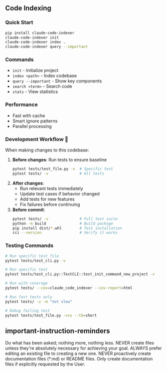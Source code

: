## Code Indexing

### Quick Start
```bash
pip install claude-code-indexer
claude-code-indexer init
claude-code-indexer index .
claude-code-indexer query --important
```

### Commands
- `init` - Initialize project
- `index <path>` - Index codebase
- `query --important` - Show key components  
- `search <term>` - Search code
- `stats` - View statistics

### Performance
- Fast with cache
- Smart ignore patterns
- Parallel processing

### Development Workflow 🧪
When making changes to this codebase:
1. **Before changes**: Run tests to ensure baseline
   ```bash
   pytest tests/test_file.py -v  # Specific test
   pytest tests/ -v              # All tests
   ```
2. **After changes**: 
   - Run relevant tests immediately
   - Update test cases if behavior changed
   - Add tests for new features
   - Fix failures before continuing
3. **Before commit**:
   ```bash
   pytest tests/ -v              # Full test suite
   python -m build               # Build package
   pip install dist/*.whl        # Test installation
   cci --version                 # Verify it works
   ```

### Testing Commands
```bash
# Run specific test file
pytest tests/test_cli.py -v

# Run specific test
pytest tests/test_cli.py::TestCLI::test_init_command_new_project -v

# Run with coverage
pytest tests/ --cov=claude_code_indexer --cov-report=html

# Run fast tests only
pytest tests/ -v -m "not slow"

# Debug failing test
pytest tests/test_file.py -vvs --tb=short
```

## important-instruction-reminders
Do what has been asked; nothing more, nothing less.
NEVER create files unless they're absolutely necessary for achieving your goal.
ALWAYS prefer editing an existing file to creating a new one.
NEVER proactively create documentation files (*.md) or README files. Only create documentation files if explicitly requested by the User.